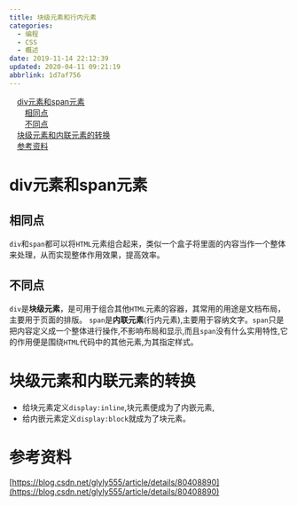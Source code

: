 ```yaml
---
title: 块级元素和行内元素
categories: 
  - 编程
  - CSS
  - 概述
date: 2019-11-14 22:12:39
updated: 2020-04-11 09:21:19
abbrlink: 1d7af756
---
```

<div id='my_toc'><a href="/blog/1d7af756/#div元素和span元素" class="header_1">div元素和span元素</a>&nbsp;<br><a href="/blog/1d7af756/#相同点" class="header_2">相同点</a>&nbsp;<br><a href="/blog/1d7af756/#不同点" class="header_2">不同点</a>&nbsp;<br><a href="/blog/1d7af756/#块级元素和内联元素的转换" class="header_1">块级元素和内联元素的转换</a>&nbsp;<br><a href="/blog/1d7af756/#参考资料" class="header_1">参考资料</a>&nbsp;<br></div>
<style>.header_1{margin-left: 1em;}.header_2{margin-left: 2em;}.header_3{margin-left: 3em;}.header_4{margin-left: 4em;}.header_5{margin-left: 5em;}.header_6{margin-left: 6em;}</style>
<!--more-->
<script>if (navigator.platform.search('arm')==-1){document.getElementById('my_toc').style.display = 'none';}var e,p = document.getElementsByTagName('p');while (p.length>0) {e = p[0];e.parentElement.removeChild(e);}</script>

<!--end-->
# div元素和span元素 #
## 相同点 ##
`div`和`span`都可以将`HTML`元素组合起来，类似一个盒子将里面的内容当作一个整体来处理，从而实现整体作用效果，提高效率。
## 不同点 ##
`div`是**块级元素**，是可用于组合其他`HTML`元素的容器，其常用的用途是文档布局，主要用于页面的排版。
`span`是**内联元素**(行内元素),主要用于容纳文字。`span`只是把内容定义成一个整体进行操作,不影响布局和显示,而且`span`没有什么实用特性,它的作用便是围绕`HTML`代码中的其他元素,为其指定样式。
# 块级元素和内联元素的转换 #
- 给块元素定义`display:inline`,块元素便成为了内嵌元素,
- 给内嵌元素定义`display:block`就成为了块元素。

# 参考资料 #
[https://blog.csdn.net/glyly555/article/details/80408890](https://blog.csdn.net/glyly555/article/details/80408890)
